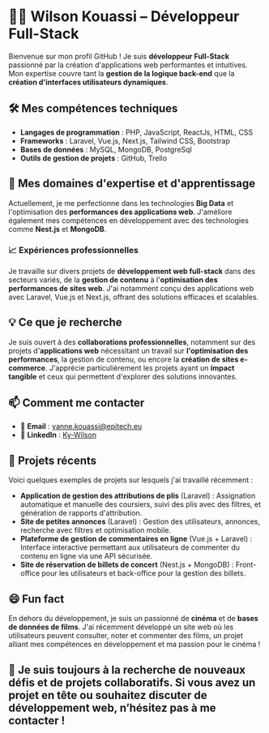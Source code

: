 # 👨‍💻 Wilson Kouassi – Développeur Full-Stack

Bienvenue sur mon profil GitHub ! Je suis **développeur Full-Stack** passionné par la création d'applications web performantes et intuitives. Mon expertise couvre tant la **gestion de la logique back-end** que la **création d'interfaces utilisateurs dynamiques**.

## 🛠️ Mes compétences techniques
- **Langages de programmation** : PHP, JavaScript, ReactJs, HTML, CSS
- **Frameworks** : Laravel, Vue.js, Next.js, Tailwind CSS, Bootstrap
- **Bases de données** : MySQL, MongoDB, PostgreSql
- **Outils de gestion de projets** : GitHub, Trello

## 🌱 Mes domaines d'expertise et d'apprentissage
Actuellement, je me perfectionne dans les technologies **Big Data** et l'optimisation des **performances des applications web**. J'améliore également mes compétences en développement avec des technologies comme **Nest.js** et **MongoDB**.

### 📈 Expériences professionnelles
Je travaille sur divers projets de **développement web full-stack** dans des secteurs variés, de la **gestion de contenu** à l'**optimisation des performances de sites web**. J'ai notamment conçu des applications web avec Laravel, Vue.js et Next.js, offrant des solutions efficaces et scalables.

## 💡 Ce que je recherche
Je suis ouvert à des **collaborations professionnelles**, notamment sur des projets d'**applications web** nécessitant un travail sur **l'optimisation des performances**, la gestion de contenu, ou encore la **création de sites e-commerce**. J'apprécie particulièrement les projets ayant un **impact tangible** et ceux qui permettent d'explorer des solutions innovantes.

## 📫 Comment me contacter
- 📧 **Email** : [yanne.kouassi@epitech.eu](mailto:yanne.kouassi@epitech.eu)
- 🔗 **LinkedIn** : [Ky-Wilson](https://www.linkedin.com/in/yanne-cedric-wilson-kouassi-17bb12303)
  
## 💼 Projets récents
Voici quelques exemples de projets sur lesquels j'ai travaillé récemment :
- **Application de gestion des attributions de plis** (Laravel) : Assignation automatique et manuelle des coursiers, suivi des plis avec des filtres, et génération de rapports d'attribution.
- **Site de petites annonces** (Laravel) : Gestion des utilisateurs, annonces, recherche avec filtres et optimisation mobile.
- **Plateforme de gestion de commentaires en ligne** (Vue.js + Laravel) : Interface interactive permettant aux utilisateurs de commenter du contenu en ligne via une API sécurisée.
- **Site de réservation de billets de concert** (Nest.js + MongoDB) : Front-office pour les utilisateurs et back-office pour la gestion des billets.

## 😄 Fun fact
En dehors du développement, je suis un passionné de **cinéma** et de **bases de données de films**. J'ai récemment développé un site web où les utilisateurs peuvent consulter, noter et commenter des films, un projet alliant mes compétences en développement et ma passion pour le cinéma !

## 🚀 Je suis toujours à la recherche de nouveaux défis et de projets collaboratifs. Si vous avez un projet en tête ou souhaitez discuter de développement web, n’hésitez pas à me contacter !

<!---
Ky-Wilson/Ky-Wilson est un ✨ dépôt spécial ✨ car son fichier `README.md` (ce fichier) apparaît sur votre profil GitHub.
Vous pouvez cliquer sur le lien "Preview" pour visualiser vos changements.
--->
